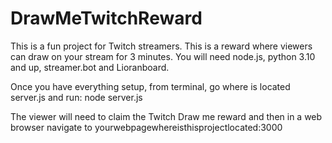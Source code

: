 # DrawMeTwitchReward
This is a fun project for Twitch streamers. This is a reward where viewers can draw on your stream for 3 minutes. You will need node.js, python 3.10 and up, streamer.bot and Lioranboard.

Once you have everything setup, from terminal, go where is located server.js and run: node server.js

The viewer will need to claim the Twitch Draw me reward and then in a web browser navigate to yourwebpagewhereisthisprojectlocated:3000 

